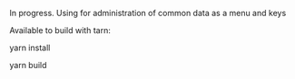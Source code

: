 In progress. Using for administration of common data as a menu and keys


Available to build with tarn:

   yarn install

   yarn build
